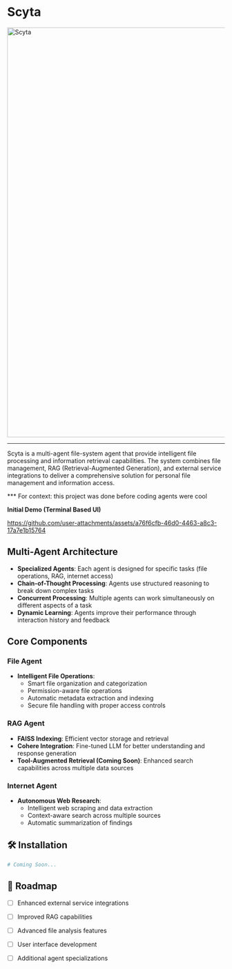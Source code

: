 # Scyta

<img width="1702" height="950" alt="Scyta" src="https://github.com/user-attachments/assets/8762e550-1016-410d-9c07-2a92be3250d8" />

----
Scyta is a multi-agent file-system agent that provide intelligent file processing and information retrieval capabilities. The system combines file management, RAG (Retrieval-Augmented Generation), and external service integrations to deliver a comprehensive solution for personal file management and information access.

\**\* For context: this project was done before coding agents were cool

**Initial Demo (Terminal Based UI)**



https://github.com/user-attachments/assets/a76f6cfb-46d0-4463-a8c3-17a7e1b15764





## Multi-Agent Architecture
- **Specialized Agents**: Each agent is designed for specific tasks (file operations, RAG, internet access)
- **Chain-of-Thought Processing**: Agents use structured reasoning to break down complex tasks
- **Concurrent Processing**: Multiple agents can work simultaneously on different aspects of a task
- **Dynamic Learning**: Agents improve their performance through interaction history and feedback
  
## Core Components

### File Agent
- **Intelligent File Operations**: 
  - Smart file organization and categorization
  - Permission-aware file operations
  - Automatic metadata extraction and indexing
  - Secure file handling with proper access controls
    
### RAG Agent
- **FAISS Indexing**: Efficient vector storage and retrieval
- **Cohere Integration**: Fine-tuned LLM for better understanding and response generation
- **Tool-Augmented Retrieval (Coming Soon)**: Enhanced search capabilities across multiple data sources

### Internet Agent
- **Autonomous Web Research**:
  - Intelligent web scraping and data extraction
  - Context-aware search across multiple sources
  - Automatic summarization of findings

## 🛠️ Installation

```bash
# Coming Soon...
```

## 🚧 Roadmap

- [ ] Enhanced external service integrations
- [ ] Improved RAG capabilities
- [ ] Advanced file analysis features
- [ ] User interface development
- [ ] Additional agent specializations

